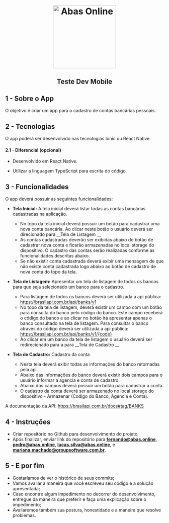 <h1 align="center" >
  <img alt="Abas Online" src="https://abas.online/wp-content/themes/abas/images/marca-abas-positiva.svg" width="200px" />
</h1>

<h2 align="center" > Teste Dev Mobile </h2>

## 1 - Sobre o App

O objetivo é criar um app para o cadastro de contas bancárias pessoais.

## 2 - Tecnologias

O app poderá ser desenvolvido nas tecnologias Ionic ou React Native.
  
  #### 2.1 - Diferencial (opcional) 
  
  - Desenvolvido em React Native.
   
  - Utilizar a linguagem TypeScript para escrita do código.

## 3 - Funcionalidades

O app deverá possuir as seguintes funcionalidades:

- __Tela Inicial:__ A tela inicial deverá listar todas as contas bancárias cadastradas na aplicação.
    - No topo da tela inicial deverá possuir um botão para cadastrar uma nova conta bancária. Ao clicar neste botão o usuário deverá ser direcionado para __Tela de Listagem __
    - As contas cadastradas deverão ser exibidas abaixo do botão de cadastrar nova conta e ficarão armazenadas no local storage do dispositivo. O cadastro das contas serão realizadas conforme as funcionalidades descritas abaixo.
    - Se não existir conta cadastrada deverá exibir uma mensagem de que não existe conta cadastrada logo abaixo ao botão de cadastro de nova conta do topo da tela.

- __Tela de Listagem:__ Apresentar um tela de listagem de todos os bancos para que seja selecionado um banco para o cadastro.
    - Para listagem de todos os bancos deverá ser utilizada a api pública: https://brasilapi.com.br/api/banks/v1
    - No topo da tela de listagem, deverá existir um campo com um botão para consulta do banco pelo código do banco. Este campo receberá o código do banco e ao clicar no botão irá apresentar apenas o banco consultado na tela de listagem. Para consultar o banco através do código deverá ser utilizada a api pública: https://brasilapi.com.br/api/banks/v1/{code}
    - Ao clicar em um banco da tela de listagem o usuário deverá ser redirecionado para a para __Tela de Cadastro __

- __Tela de Cadastro:__ Cadastro da conta
    - Nesta tela deverá exibir todas as informações do banco retornadas pela api.
    - Abaixo das informações do banco deverá existir dois campos para o usuário informar a agencia e conta de cadastro.
    - Abaixo dos campos deverá possuir um botão para cadastrar a conta.
    - O cadastro da conta deverá ser armazenado no local storage do dispositivo - Armazenar (Codigo do Banco, Agencia e Conta).

A documentação da API: https://brasilapi.com.br/docs#tag/BANKS

## 4 - Instruções
- Criar repositório no Github para desenvolvimento do projeto;
- Após finalizar, enviar link do repositório para **fernando@abas.online**, **pedro@abas.online**, **lucas.silva@abas.online**,  e **mariana.machado@groupsoftware.com.br**.

## 5 - E por fim
- Gostaríamos de ver o histórico de seus commits;
- Vamos avaliar a maneira que você escreveu seu código e a solução apresentada;
- Caso encontre algum impedimento no decorrer do desenvolvimento, entregue da maneira que preferir e faça uma explicação sobre o impedimento;
- Avaliaremos também sua postura, honestidade e a maneira que resolve problemas.
